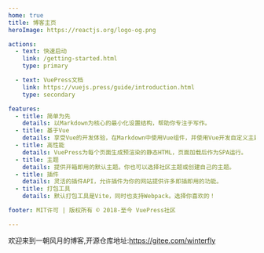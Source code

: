 ```yaml
---
home: true
title: 博客主页
heroImage: https://reactjs.org/logo-og.png

actions:
  - text: 快速启动
    link: /getting-started.html
    type: primary

  - text: VuePress文档
    link: https://vuejs.press/guide/introduction.html
    type: secondary

features:
  - title: 简单为先
    details: 以Markdown为核心的最小化设置结构，帮助你专注于写作。
  - title: 基于Vue
    details: 享受Vue的开发体验，在Markdown中使用Vue组件，并使用Vue开发自定义主题。
  - title: 高性能
    details: VuePress为每个页面生成预渲染的静态HTML，页面加载后作为SPA运行。
  - title: 主题
    details: 提供开箱即用的默认主题。你也可以选择社区主题或创建自己的主题。
  - title: 插件
    details: 灵活的插件API，允许插件为你的网站提供许多即插即用的功能。
  - title: 打包工具
    details: 默认打包工具是Vite，同时也支持Webpack。选择你喜欢的！

footer: MIT许可 | 版权所有 © 2018-至今 VuePress社区

---
```


[//]: # (This is the content of home page. Check [Home Page Docs][default-theme-home] for more details.)

欢迎来到一朝风月的博客,开源仓库地址:<https://gitee.com/winterfly>
 
